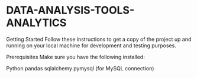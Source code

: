 # DATA-ANALYSIS-TOOLS-ANALYTICS
Getting Started
Follow these instructions to get a copy of the project up and running on your local machine for development and testing purposes.

Prerequisites
Make sure you have the following installed:

Python
pandas
sqlalchemy
pymysql (for MySQL connection)
